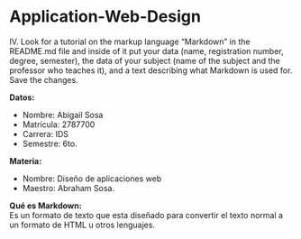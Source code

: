 # Application-Web-Design
IV.	Look for a tutorial on the markup language “Markdown” in the README.md file and inside of it put your data (name, registration number, degree, semester), the data of your subject (name of the subject and the professor who teaches it), and a text describing what Markdown is used for. Save the changes.

**Datos:**
*   Nombre: Abigail Sosa 
*   Matrícula: 2787700 
*   Carrera: IDS 
*   Semestre: 6to.

**Materia:**
*   Nombre: Diseño de aplicaciones web 
*   Maestro: Abraham Sosa.

**Qué es Markdown:**    
Es un formato de texto que esta diseñado para convertir el texto normal a un formato de HTML u otros lenguajes.
